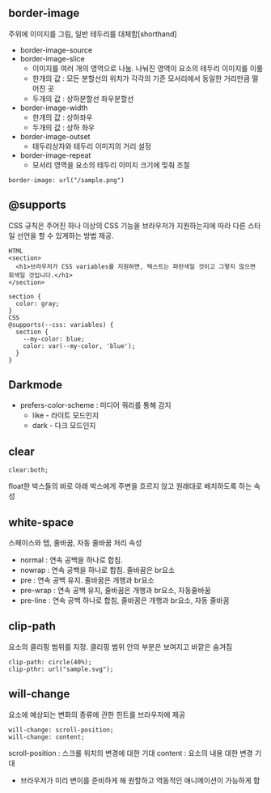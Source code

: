 ## border-image
주위에 이미지를 그림, 일반 테두리를 대체함[shorthand]
- border-image-source
- border-image-slice
  - 이미지를 여러 개의 영역으로 나눔. 나눠진 영역이 요소의 테두리 이미지를 이룸
  - 한개의 값 : 모든 분할선의 위치가 각각의 기준 모서리에서 동일한 거리만큼 떨어진 곳
  - 두개의 값 : 상하분할선 좌우분할선
- border-image-width
  - 한개의 값 : 상하좌우
  - 두개의 값 : 상하 좌우
- border-image-outset
  - 테두리상자와 테두리 이미지의 거리 설정
- border-image-repeat
  - 모서리 영역을 요소의 테두리 이미지 크기에 밎춰 조절
```
border-image: url("/sample.png")
```

## @supports
CSS 규칙은 주어진 하나 이상의 CSS 기능을 브라우저가 지원하는지에 따라 다른 스타일 선언을 할 수 있게하는 방법 제공. 
```
HTML
<section>
  <h1>브라우저가 CSS variables를 지원하면, 텍스트는 파란색일 것이고 그렇지 않으면 회색일 것입니다.</h1>
</section>

section {
  color: gray;
}
CSS
@supports(--css: variables) {
  section {
    --my-color: blue;
    color: var(--my-color, 'blue');
  }
}
```

## Darkmode
- prefers-color-scheme : 미디어 쿼리를 통해 감지 
  - like - 라이트 모드인지
  - dark - 다크 모드인지 

## clear
```
clear:both;
```
float한 박스들의 바로 아래 박스에게 주변을 흐르지 않고 원래대로 배치하도록 하는 속성

## white-space
스페이스와 탭, 줄바꿈, 자동 줄바꿈 처리 속성  
- normal : 연속 공백을 하나로 합침.
- nowrap : 연속 공백을 하나로 합침. 줄바꿈은 br요소
- pre : 연속 공백 유지. 줄바꿈은 개행과 br요소
- pre-wrap : 연속 공백 유지, 줄바꿈은 개행과 br요소, 자동줄바꿈
- pre-line : 연속 공백 하나로 합침, 줄바꿈은 개행과 br요소, 자동 줄바꿈

## clip-path
요소의 클리핑 범위를 지정. 클리핑 범위 안의 부분은 보여지고 바깥은 숨겨짐
```
clip-path: circle(40%);
clip-pthr: url("sample.svg");
```

## will-change
요소에 예상되는 변화의 종류에 관한 힌트를 브라우저에 제공
```
will-change: scroll-position;
will-change: content;
```
scroll-position : 스크롤 위치의 변경에 대한 기대
content : 요소의 내용 대한 변경 기대
- 브라우저가 미리 변이를 준비하게 해 원할하고 역동적인 애니메이션이 가능하게 함